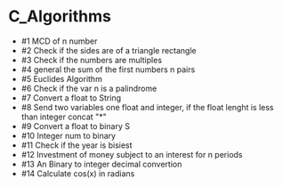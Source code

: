 # C_Algorithms
 
- #1 MCD of n number  
- #2 Check if the sides are of a triangle rectangle
- #3 Check if the numbers are multiples
- #4 general the sum of the first numbers n pairs
- #5 Euclides Algorithm
- #6 Check if the var n is a palindrome
- #7 Convert a float to String
- #8 Send two variables one float and integer, if the float lenght is less than integer concat "*" 
- #9 Convert a float to binary S
- #10 Integer num to binary
- #11 Check if the year is bisiest 
- #12 Investment of money subject to an interest for n periods
- #13 An Binary to integer decimal convertion
- #14 Calculate cos(x) in radians